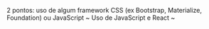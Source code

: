 2 pontos: uso de algum framework CSS (ex  Bootstrap, Materialize, Foundation) ou JavaScript
 ~ Uso de JavaScript e React ~